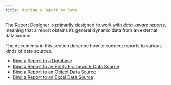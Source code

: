 ```yaml
---
title: Binding a Report to Data
---
```

The [Report Designer](../../../../../../interface-elements-for-desktop/articles/report-designer/report-designer-for-wpf.md) is primarily designed to work with _data-aware reports_, meaning that a report obtains its general dynamic data from an external data source.

The documents in this section describe how to connect reports to various kinds of data sources.
* [Bind a Report to a Database](../../../../../../interface-elements-for-desktop/articles/report-designer/report-designer-for-wpf/creating-reports/providing-data/binding-a-report-to-data/bind-a-report-to-a-database.md)
* [Bind a Report to an Entity Framework Data Source](../../../../../../interface-elements-for-desktop/articles/report-designer/report-designer-for-wpf/creating-reports/providing-data/binding-a-report-to-data/bind-a-report-to-an-entity-framework-data-source.md)
* [Bind a Report to an Object Data Source](../../../../../../interface-elements-for-desktop/articles/report-designer/report-designer-for-wpf/creating-reports/providing-data/binding-a-report-to-data/bind-a-report-to-an-object-data-source.md)
* [Bind a Report to an Excel Data Source](../../../../../../interface-elements-for-desktop/articles/report-designer/report-designer-for-wpf/creating-reports/providing-data/binding-a-report-to-data/bind-a-report-to-an-excel-data-source.md)